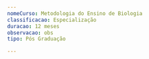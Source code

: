 ```yaml
---
nomeCurso: Metodologia do Ensino de Biologia
classificacao: Especialização
duracao: 12 meses
observacao: obs
tipo: Pós Graduação

---
```


